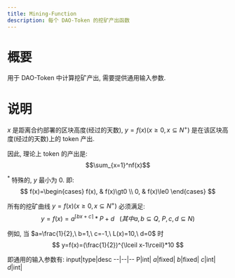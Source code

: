 ```yaml
---
title: Mining-Function
description: 每个 DAO-Token 的挖矿产出函数
---
```


# 概要

用于 DAO-Token 中计算挖矿产出, 需要提供通用输入参数.

# 说明

$x$ 是距离合约部署的区块高度(经过的天数), $y=f(x) (x\ge0, x\subseteq N^+)$ 是在该区块高度(经过的天数)上的 token 产出.

因此, 理论上 token 的产出是:
$$\sum_{x=1}^nf(x)$$

$^*$ 特殊的, $y$ 最小为 $0$. 即:
$$
f(x)=\begin{cases}
    f(x), & f(x)\gt0 \\
    0, & f(x)\le0
\end{cases}
$$

   
所有的挖矿曲线 $y=f(x) (x\ge0, x\subseteq N^+)$ 必须满足:
$$
y = f(x) =a^{\lceil bx+c\rceil} \ast P + d \ \ \ (其中a, b\subseteq  Q,\ P,c,d\subseteq N)
$$

例如, 当 $a=\frac{1}{2},\ b=1,\ c=-1,\ L(x)=10,\ d=0$ 时
$$
y=f(x)=(\frac{1}{2})^{\lceil x-1\rceil}*10
$$


即通用的输入参数有:
input|type|desc
--|--|--
P|int|
$a$|fixed|
$b$|fixed|
$c$|int|
$d$|int|
